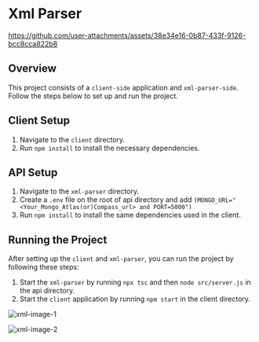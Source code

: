 # Xml Parser

https://github.com/user-attachments/assets/38e34e16-0b87-433f-9126-bcc8cca822b8

## Overview

This project consists of a `client-side` application and `xml-parser-side`. Follow the steps below to set up and run the project.

## Client Setup

1. Navigate to the `client` directory.
2. Run `npm install` to install the necessary dependencies.

## API Setup

1. Navigate to the `xml-parser` directory.
2. Create a `.env` file on the root of api directory and add `(MONGO_URL="<Your_Mongo_Atlas(or)Compass_url> and PORT=5000")`
2. Run `npm install` to install the same dependencies used in the client.

## Running the Project

After setting up the `client` and `xml-parser`, you can run the project by following these steps:

1. Start the `xml-parser` by running `npx tsc` and then `node src/server.js` in the api directory.
2. Start the `client` application by running `npm start` in the client directory.

![xml-image-1](https://github.com/user-attachments/assets/832eaf47-61de-474d-8b4b-4519349cd9bb)

![xml-image-2](https://github.com/user-attachments/assets/b2e1d53f-f90b-42e1-b570-3662cd8a5d53)

